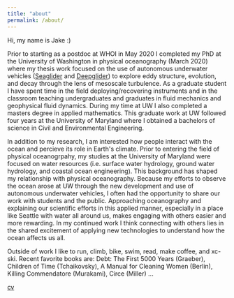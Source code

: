 ```yaml
---
title: "about"
permalink: /about/
---
```


Hi, my name is Jake :)  

Prior to starting as a postdoc at WHOI in May 2020 I completed my PhD at the University of Washington in physical oceanography (March 2020) where my thesis work focused on the use of autonomous underwater vehicles ([Seaglider](https://www.youtube.com/watch?v=oPeLpNZB5UY) and [Deepglider](https://www.youtube.com/watch?v=Oxj1SBWSHN8)) to explore eddy structure, evolution, and decay through the lens of mesoscale turbulence. As a graduate student I have spent time in the field deploying/recovering instruments and in the classroom teaching undergraduates and graduates in fluid mechanics and geophysical fluid dynamics. During my time at UW I also completed a masters degree in applied mathematics. This graduate work at UW followed four years at the University of Maryland where I obtained a bachelors of science in Civil and Environmental Engineering.  

In addition to my research, I am interested how people interact with the ocean and percieve its role in Earth's climate. Prior to entering the field of physical oceanogrpahy, my studies at the University of Maryland were focused on water resources (i.e. surface water hydrology, ground water hydrology, and coastal ocean engineering). This background has shaped my relationship with physical oceanography. Because my efforts to observe the ocean arose at UW through the new development and use of autonomous underwater vehicles, I often had the opportunity to share our work with students and the public. Approaching oceanography and explaining our scientific efforts in this applied manner, especially in a place like Seattle with water all around us, makes engaging with others easier and more rewarding. In my continued work I think connecting with others lies in the shared excitement of applying new technologies to understand how the ocean affects us all.  

Outside of work I like to run, climb, bike, swim, read, make coffee, and xc-ski. Recent favorite books are: Debt: The First 5000 Years (Graeber), Children of Time (Tchaikovsky), A Manual for Cleaning Women (Berlin), Killing Commendatore (Murakami), Circe (Miller) ... 

[cv][1]

[1]: /assets/documents/Steinberg_CV_2021_nov_11.pdf
